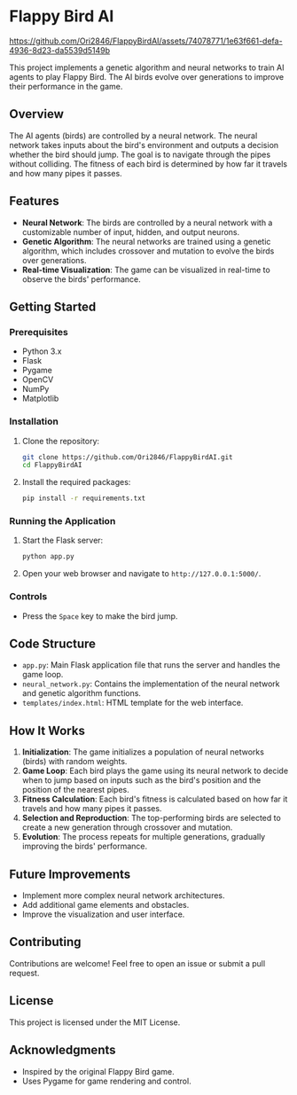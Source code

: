 # Flappy Bird AI



https://github.com/Ori2846/FlappyBirdAI/assets/74078771/1e63f661-defa-4936-8d23-da5539d5149b



This project implements a genetic algorithm and neural networks to train AI agents to play Flappy Bird. The AI birds evolve over generations to improve their performance in the game.

## Overview

The AI agents (birds) are controlled by a neural network. The neural network takes inputs about the bird's environment and outputs a decision whether the bird should jump. The goal is to navigate through the pipes without colliding. The fitness of each bird is determined by how far it travels and how many pipes it passes.

## Features

- **Neural Network**: The birds are controlled by a neural network with a customizable number of input, hidden, and output neurons.
- **Genetic Algorithm**: The neural networks are trained using a genetic algorithm, which includes crossover and mutation to evolve the birds over generations.
- **Real-time Visualization**: The game can be visualized in real-time to observe the birds' performance.

## Getting Started

### Prerequisites

- Python 3.x
- Flask
- Pygame
- OpenCV
- NumPy
- Matplotlib

### Installation

1. Clone the repository:
    ```bash
    git clone https://github.com/Ori2846/FlappyBirdAI.git
    cd FlappyBirdAI
    ```

2. Install the required packages:
    ```bash
    pip install -r requirements.txt
    ```

### Running the Application

1. Start the Flask server:
    ```bash
    python app.py
    ```

2. Open your web browser and navigate to `http://127.0.0.1:5000/`.

### Controls

- Press the `Space` key to make the bird jump.

## Code Structure

- `app.py`: Main Flask application file that runs the server and handles the game loop.
- `neural_network.py`: Contains the implementation of the neural network and genetic algorithm functions.
- `templates/index.html`: HTML template for the web interface.

## How It Works

1. **Initialization**: The game initializes a population of neural networks (birds) with random weights.
2. **Game Loop**: Each bird plays the game using its neural network to decide when to jump based on inputs such as the bird's position and the position of the nearest pipes.
3. **Fitness Calculation**: Each bird's fitness is calculated based on how far it travels and how many pipes it passes.
4. **Selection and Reproduction**: The top-performing birds are selected to create a new generation through crossover and mutation.
5. **Evolution**: The process repeats for multiple generations, gradually improving the birds' performance.

## Future Improvements

- Implement more complex neural network architectures.
- Add additional game elements and obstacles.
- Improve the visualization and user interface.

## Contributing

Contributions are welcome! Feel free to open an issue or submit a pull request.

## License

This project is licensed under the MIT License.

## Acknowledgments

- Inspired by the original Flappy Bird game.
- Uses Pygame for game rendering and control.




